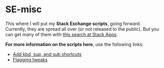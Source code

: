 # SE-misc
This where I will put my **Stack Exchange scripts**, going forward.  
Currently, they are spread all over (or not released to the public).
But you can get many of them with [this search at Stack Apps](http://stackapps.com/search?q=user%3A7653+Greasemonkey).

**For more information on the scripts here**, use the following links:

 - [Add kbd, sup, and sub shortcuts](http://stackapps.com/q/3341/7653)
 - [Flagging tweaks](http://stackapps.com/q/7057/7653)
 
